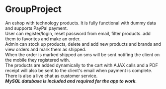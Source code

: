 # GroupProject
  An eshop with technology products. It is fully functional with dummy data and supports PayPal payment.
<br>User can register/login, reset password from email, filter products. add them to favorites and make an order.
<br>Admin can stock up products, delete and add new products and brands and view orders and mark them as shipped.
<br>When the order is marked shipped an sms will be sent notifing the client on the mobile they registered with.
<br>The products are added dynamically to the cart with AJAX calls and a PDF receipt will also be sent to the client's email when payment is complete.
<br>There is also a live chat as customer service.<br>***MySQL database is included and required for the app to work.***

